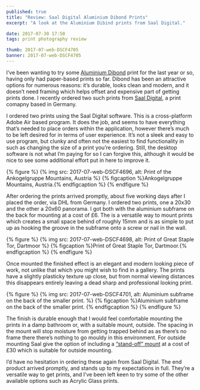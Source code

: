```yaml
---
published: true
title: "Review: Saal Digital Aluminium Dibond Prints"
excerpt: "A look at the Aluminium Dibind prints from Saal Digital."

date: 2017-07-30 17:50
tags: print photography review

thumb: 2017-07-web-DSCF4705
banner: 2017-07-web-DSCF4705
---
```


I’ve been wanting to try some [Aluminium Dibond][] print for the last year or so, having only had paper-based prints so far. Dibond has been an attractive options for numerous reasons: it’s durable, looks clean and modern, and it doesn’t need framing which helps offset and expensive part of getting prints done. I recently ordered two such prints from [Saal Digital][], a print comapny based in Germany. 

I ordered two prints using the Saal Digital software. This is a cross-platform Adobe Air based program. It does the job, and seems to have everything that’s needed to place orders within the application, however there’s much to be left desired for in terms of user experience. It’s not a sleek and easy to use program, but clunky and often not the easiest to find functionality in such as changing the size of a print you’re ordering. Still, the desktop software is not what I’m paying for so I can forgive this, although it would be nice to see some additional effort put in here to improve it. 

{% figure %}
  {% img src: 2017-07-web-DSCF4696, alt: Print of the Ankogelgruppe Mountains, Austria %}
  {% figcaption %}Ankogelgruppe Mountains, Austria.{% endfigcaption %}
{% endfigure %}

After ordering the prints arrived promptly, about five working days after I placed the order, via DHL from Germany. I ordered two prints, one a 20x30 and the other a 20x60 panorama. I got both with the aluminium subframe on the back for mounting at a cost of £6. The is a versatile way to mount prints which creates a small space behind of roughly 15mm and is as simple to put up as hooking the groove in the subframe onto a screw or nail in the wall. 

{% figure %}
  {% img src: 2017-07-web-DSCF4698, alt: Print of Great Staple Tor, Dartmoor %}
  {% figcaption %}Print of Great Staple Tor, Dartmoor.{% endfigcaption %}
{% endfigure %}

Once mounted the finished effect is an elegant and modern looking piece of work, not unlike that which you might wish to find in a gallery. The prints have a slightly plasticky texture up close, but from normal viewing distances this disappears entirely leaving a dead sharp and professional looking print. 

{% figure %}
  {% img src: 2017-07-web-DSCF4701, alt: Aluminium subframe on the back of the smaller print. %}
  {% figcaption %}Aluminium subframe on the back of the smaller print. {% endfigcaption %}
{% endfigure %}

The finish is durable enough that I would feel comfortable mounting the prints in a damp bathroom or, with a suitable mount, outside. The spacing in the mount will stop moisture from getting trapped behind as as there’s no frame there there’s nothing to go mouldy in this environment. For outside mounting Saal give the option of including a [“stand-off” mount][standoff_mount] at a cost of £30 which is suitable for outside mounting. 

I’d have no hesitation in ordering these again from Saal Digital. The end product arrived promptly, and stands up to my expectations in full. They’re a versatile way to get prints, and I’ve been left keen to try some of the other available options such as Acrylic Glass prints. 

[Aluminium Dibond]: http://saal-digital.co.uk/wall-decors/alu-dibond/
[Saal Digital]: http://www.saal-digital.co.uk
[standoff_mount]: http://www.saal-digital.co.uk/wall-decors/mounting-options/#c103826